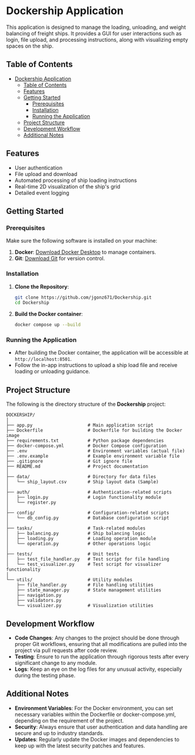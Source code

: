 # Dockership Application

This application is designed to manage the loading, unloading, and weight balancing of freight ships. It provides a GUI for user interactions such as login, file upload, and processing instructions, along with visualizing empty spaces on the ship.

## Table of Contents
- [Dockership Application](#dockership-application)
  - [Table of Contents](#table-of-contents)
  - [Features](#features)
  - [Getting Started](#getting-started)
    - [Prerequisites](#prerequisites)
    - [Installation](#installation)
    - [Running the Application](#running-the-application)
  - [Project Structure](#project-structure)
  - [Development Workflow](#development-workflow)
  - [Additional Notes](#additional-notes)

## Features

- User authentication
- File upload and download
- Automated processing of ship loading instructions
- Real-time 2D visualization of the ship's grid
- Detailed event logging

## Getting Started

### Prerequisites

Make sure the following software is installed on your machine:

1. **Docker**: [Download Docker Desktop](https://www.docker.com/products/docker-desktop) to manage containers.
2. **Git**: [Download Git](https://git-scm.com/downloads) for version control.

### Installation

1. **Clone the Repository**:
   ```bash
   git clone https://github.com/jgonz671/Dockership.git
   cd Dockership
   ```

2. **Build the Docker container**:
   ```bash
   docker compose up --build
   ```

### Running the Application

- After building the Docker container, the application will be accessible at `http://localhost:8501`.
- Follow the in-app instructions to upload a ship load file and receive loading or unloading guidance.

## Project Structure

The following is the directory structure of the **Dockership** project:

```
DOCKERSHIP/
│
├── app.py                     # Main application script
├── Dockerfile                 # Dockerfile for building the Docker image
├── requirements.txt           # Python package dependencies
├── docker-compose.yml         # Docker Compose configuration
├── .env                       # Environment variables (actual file)
├── .env.example               # Example environment variable file
├── .gitignore                 # Git ignore file
├── README.md                  # Project documentation
│
├── data/                      # Directory for data files
│   └── ship_layout.csv        # Ship layout data (Sample)
│
├── auth/                      # Authentication-related scripts
│   ├── login.py               # Login functionality module
│   └── register.py 
│
├── config/                    # Configuration-related scripts
│   └── db_config.py           # Database configuration script
│
├── tasks/                     # Task-related modules
│   ├── balancing.py           # Ship balancing logic
│   ├── loading.py             # Loading operation module
│   └── operation.py           # Other operations logic
│
├── tests/                     # Unit tests
│   ├── test_file_handler.py   # Test script for file handling
│   └── test_visualizer.py     # Test script for visualizer functionality
│
└── utils/                     # Utility modules
    ├── file_handler.py        # File handling utilities
    ├── state_manager.py       # State management utilities
    ├── navigation.py
    ├── validators.py
    └── visualizer.py          # Visualization utilities
```

## Development Workflow

- **Code Changes**: Any changes to the project should be done through proper Git workflows, ensuring that all modifications are pulled into the project via pull requests after code review.
- **Testing**: Ensure to run the application through rigorous tests after every significant change to any module.
- **Logs**: Keep an eye on the log files for any unusual activity, especially during the testing phase.

## Additional Notes

- **Environment Variables**: For the Docker environment, you can set necessary variables within the Dockerfile or docker-compose.yml, depending on the requirement of the project.
- **Security**: Always ensure that user authentication and data handling are secure and up to industry standards.
- **Updates**: Regularly update the Docker images and dependencies to keep up with the latest security patches and features.